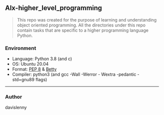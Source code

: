 ## Alx-higher_level_programming

> This repo was created for the purpose of learning and understanding object oriented programming.
> All the directories under this repo contain tasks that are specific to a higher programming language Python.

### Environment
* Language: Python 3.8 (and c)
* OS: Ubuntu 20.04
* Format: [PEP 8](https://peps.python.org/pep-0008/) & [Betty](https://github.com/holbertonschool/Betty/wiki)
* Compiler: python3 (and gcc -Wall -Werror - Wextra -pedantic -std=gnu89 flags)

---
### Author
davislenny
